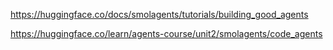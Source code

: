 
https://huggingface.co/docs/smolagents/tutorials/building_good_agents

https://huggingface.co/learn/agents-course/unit2/smolagents/code_agents
